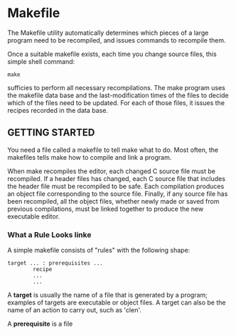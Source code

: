 # Makefile

The Makefile utility automatically determines which pieces of a large program need to be recompiled, and issues commands to recompile them.

Once a suitable makefile exists, each time you change source files, this simple shell command:

    make

sufficies to perform all necessary recompilations. The make program uses the makefile data base and the last-modification times of the files to decide which of the files need to be updated. For each of those files, it issues the recipes recorded in the data base.

## GETTING STARTED

You need a file called a makefile to tell make what to do. Most often, the makefiles tells make how to compile and link a program.

When make recompiles the editor, each changed C source file must be recompiled. If a header files has changed, each C source file that includes the header file must be recompiled to be safe. Each compilation produces an object file corresponding to the source file. Finally, if any source file has been recompiled, all the object files, whether newly made or saved from previous compilations, must be linked together to produce the new executable editor.

### What a Rule Looks linke

A simple makefile consists of "rules" with the following shape:

    target ... : prerequisites ...
            recipe
            ...
            ...

A **target** is usually the name of a file that is generated by a program; examples of targets are executable or object files. A target can also be the name of an action to carry out, such as 'clen'.

A **prerequisite** is a file 
